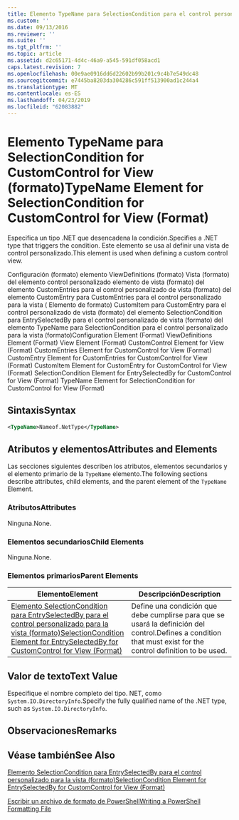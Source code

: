 ```yaml
---
title: Elemento TypeName para SelectionCondition para el control personalizado para la vista (formato) | Microsoft Docs
ms.custom: ''
ms.date: 09/13/2016
ms.reviewer: ''
ms.suite: ''
ms.tgt_pltfrm: ''
ms.topic: article
ms.assetid: d2c65171-4d4c-46a9-a545-591df058acd1
caps.latest.revision: 7
ms.openlocfilehash: 00e9ae0916dd6d22602b99b201c9c4b7e549dc48
ms.sourcegitcommit: e7445ba8203da304286c591ff513900ad1c244a4
ms.translationtype: MT
ms.contentlocale: es-ES
ms.lasthandoff: 04/23/2019
ms.locfileid: "62083882"
---
```

# <a name="typename-element-for-selectioncondition-for-customcontrol-for-view--format"></a><span data-ttu-id="6d070-102">Elemento TypeName para SelectionCondition for CustomControl for View (formato)</span><span class="sxs-lookup"><span data-stu-id="6d070-102">TypeName Element for SelectionCondition for CustomControl for View  (Format)</span></span>

<span data-ttu-id="6d070-103">Especifica un tipo .NET que desencadena la condición.</span><span class="sxs-lookup"><span data-stu-id="6d070-103">Specifies a .NET type that triggers the condition.</span></span> <span data-ttu-id="6d070-104">Este elemento se usa al definir una vista de control personalizado.</span><span class="sxs-lookup"><span data-stu-id="6d070-104">This element is used when defining a custom control view.</span></span>

<span data-ttu-id="6d070-105">Configuración (formato) elemento ViewDefinitions (formato) Vista (formato) del elemento control personalizado elemento de vista (formato) del elemento CustomEntries para el control personalizado de vista (formato) del elemento CustomEntry para CustomEntries para el control personalizado para la vista ( Elemento de formato) CustomItem para CustomEntry para el control personalizado de vista (formato) del elemento SelectionCondition para EntrySelectedBy para el control personalizado de vista (formato) del elemento TypeName para SelectionCondition para el control personalizado para la vista (formato)</span><span class="sxs-lookup"><span data-stu-id="6d070-105">Configuration Element (Format) ViewDefinitions Element (Format) View Element (Format) CustomControl Element for View (Format) CustomEntries Element for CustomControl for View (Format) CustomEntry Element for CustomEntries for CustomControl for View (Format) CustomItem Element for CustomEntry for CustomControl for View (Format) SelectionCondition Element for EntrySelectedBy for CustomControl for View (Format) TypeName Element for SelectionCondition for CustomControl for View  (Format)</span></span>

## <a name="syntax"></a><span data-ttu-id="6d070-106">Sintaxis</span><span class="sxs-lookup"><span data-stu-id="6d070-106">Syntax</span></span>

```xml
<TypeName>Nameof.NetType</TypeName>

```

## <a name="attributes-and-elements"></a><span data-ttu-id="6d070-107">Atributos y elementos</span><span class="sxs-lookup"><span data-stu-id="6d070-107">Attributes and Elements</span></span>

<span data-ttu-id="6d070-108">Las secciones siguientes describen los atributos, elementos secundarios y el elemento primario de la `TypeName` elemento.</span><span class="sxs-lookup"><span data-stu-id="6d070-108">The following sections describe attributes, child elements, and the parent element of the `TypeName` Element.</span></span>

### <a name="attributes"></a><span data-ttu-id="6d070-109">Atributos</span><span class="sxs-lookup"><span data-stu-id="6d070-109">Attributes</span></span>

<span data-ttu-id="6d070-110">Ninguna.</span><span class="sxs-lookup"><span data-stu-id="6d070-110">None.</span></span>

### <a name="child-elements"></a><span data-ttu-id="6d070-111">Elementos secundarios</span><span class="sxs-lookup"><span data-stu-id="6d070-111">Child Elements</span></span>

<span data-ttu-id="6d070-112">Ninguna.</span><span class="sxs-lookup"><span data-stu-id="6d070-112">None.</span></span>

### <a name="parent-elements"></a><span data-ttu-id="6d070-113">Elementos primarios</span><span class="sxs-lookup"><span data-stu-id="6d070-113">Parent Elements</span></span>

|<span data-ttu-id="6d070-114">Elemento</span><span class="sxs-lookup"><span data-stu-id="6d070-114">Element</span></span>|<span data-ttu-id="6d070-115">Descripción</span><span class="sxs-lookup"><span data-stu-id="6d070-115">Description</span></span>|
|-------------|-----------------|
|[<span data-ttu-id="6d070-116">Elemento SelectionCondition para EntrySelectedBy para el control personalizado para la vista (formato)</span><span class="sxs-lookup"><span data-stu-id="6d070-116">SelectionCondition Element for EntrySelectedBy for CustomControl for View (Format)</span></span>](./selectioncondition-element-for-entryselectedby-for-customcontrol-format.md)|<span data-ttu-id="6d070-117">Define una condición que debe cumplirse para que se usará la definición del control.</span><span class="sxs-lookup"><span data-stu-id="6d070-117">Defines a condition that must exist for the control definition to be used.</span></span>|

## <a name="text-value"></a><span data-ttu-id="6d070-118">Valor de texto</span><span class="sxs-lookup"><span data-stu-id="6d070-118">Text Value</span></span>

<span data-ttu-id="6d070-119">Especifique el nombre completo del tipo. NET, como `System.IO.DirectoryInfo`.</span><span class="sxs-lookup"><span data-stu-id="6d070-119">Specify the fully qualified name of the .NET type, such as `System.IO.DirectoryInfo`.</span></span>

## <a name="remarks"></a><span data-ttu-id="6d070-120">Observaciones</span><span class="sxs-lookup"><span data-stu-id="6d070-120">Remarks</span></span>

## <a name="see-also"></a><span data-ttu-id="6d070-121">Véase también</span><span class="sxs-lookup"><span data-stu-id="6d070-121">See Also</span></span>

[<span data-ttu-id="6d070-122">Elemento SelectionCondition para EntrySelectedBy para el control personalizado para la vista (formato)</span><span class="sxs-lookup"><span data-stu-id="6d070-122">SelectionCondition Element for EntrySelectedBy for CustomControl for View (Format)</span></span>](./selectioncondition-element-for-entryselectedby-for-customcontrol-format.md)

[<span data-ttu-id="6d070-123">Escribir un archivo de formato de PowerShell</span><span class="sxs-lookup"><span data-stu-id="6d070-123">Writing a PowerShell Formatting File</span></span>](./writing-a-powershell-formatting-file.md)
